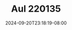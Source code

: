 --- 
title: "Aul 220135"
description: "nonton  video bokep Aul 220135      "
date: 2024-09-20T23:18:19-08:00
file_code: "4kjdesvcyiei"
draft: false
cover: "1d56hozkyf3reknn.jpg"
tags: ["Aul", "bokep-indo", "bokep-viral", "bokep-ig"]
length: 365
fld_id: "1483179"
foldername: "Aul"
categories: ["Aul"]
views: 0
---